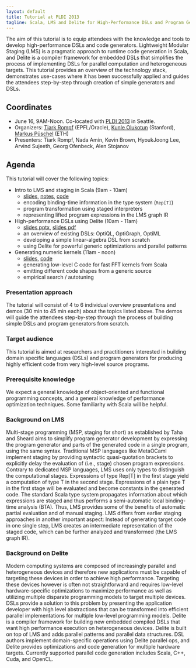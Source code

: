 ```yaml
---
layout: default
title: Tutorial at PLDI 2013
tagline: Scala, LMS and Delite for High-Performance DSLs and Program Generators
---
```



The aim of this tutorial is to equip attendees with the knowledge and tools to develop high-performance DSLs and code generators. Lightweight Modular Staging (LMS) is a pragmatic approach to runtime code generation in Scala, and Delite is a compiler framework for embedded DSLs that simplifies the process of implementing DSLs for parallel computation and heterogeneous targets. This tutorial provides an overview of the technology stack, demonstrates use-cases where it has been successfully applied and guides the attendees step-by-step through creation of simple generators and DSLs.

## Coordinates

- June 16, 9AM-Noon. Co-located with [PLDI 2013](http://pldi2013.ucombinator.org) in Seattle.
- Organizers: [Tiark Rompf](http://tiarkrompf.github.io) (EPFL/Oracle), [Kunle Olukotun](http://ogun.stanford.edu/~kunle) (Stanford), [Markus Püschel](http://www.inf.ethz.ch/personal/markusp/) (ETH)
- Presenters: Tiark Rompf, Nada Amin, Kevin Brown, HyoukJoong Lee, Arvind Sujeeth, Georg Ofenbeck, Alen Stojanov


## Agenda

This tutorial will cover the following topics:

- Intro to LMS and staging in Scala (9am - 10am) 
  - [slides](https://dl.dropboxusercontent.com/u/5146003/pldi13-part1-lms.pdf), 
    [notes](http://scala-lms.github.io/tutorials/),
    [code](https://github.com/scala-lms/tutorials)
  - encoding binding-time information in the type system (`Rep[T]`)
  - program transformation using staged interpreters
  - representing lifted program expressions in the LMS graph IR
- High-performance DSLs using Delite (10am - 11am)
  - [slides pptx](https://www.dropbox.com/s/4zurhmlwji0rdop/delite-pldi-tutorial.pptx),
    [slides pdf](https://dl.dropboxusercontent.com/u/5146003/delite-pldi-tutorial.pdf)
  - an overview of existing DSLs: OptiQL, OptiGraph, OptiML
  - developing a simple linear-algebra DSL from scratch
  - using Delite for powerful generic optimizations and parallel patterns
- Generating numeric kernels  (11am - noon) 
  - [slides](http://people.inf.ethz.ch/ofgeorg/SpiralS_mini.pdf), 
    [code](https://github.com/GeorgOfenbeck/SpiralS-mini)
  - generating low-level C code for fast FFT kernels from Scala
  - emitting different code shapes from a generic source
  - empirical search / autotuning


### Presentation approach
The tutorial will consist of 4 to 6 individual overview presentations and demos (30 min to 45 min each) about the topics listed above. The demos will guide the attendees step-by-step through the process of building simple DSLs and program generators from scratch. 


### Target audience
This tutorial is aimed at researchers and practitioners interested in building domain specific languages (DSLs) and program generators for producing highly efficient code from very high-level source programs.


### Prerequisite knowledge

We expect a general knowledge of object-oriented and functional programming concepts, and a general knowledge of performance optimization techniques. Some familiarity with Scala will be helpful.



### Background on LMS
Multi-stage programming (MSP, staging for short) as established by Taha and Sheard aims to
simplify program generator development by expressing the program generator and parts of the generated code in a single program, using the same syntax. Traditional MSP languages like  MetaOCaml implement staging by providing syntactic quasi-quotation brackets to explicitly delay the evaluation of (i.e., stage) chosen program expressions. Contrary to dedicated MSP languages, LMS uses only types to distinguish the computational stages. Expressions of type Rep[T] in the first stage yield a computation of type T in the second stage. Expressions of a plain type T in the first stage will be evaluated and become constants in the generated code.
The standard Scala type system propagates information about which expressions are staged and thus performs a semi-automatic local binding-time analysis (BTA). Thus, LMS provides some of the benefits of automatic partial evaluation and of manual staging. LMS differs from earlier staging approaches in another important aspect: Instead of generating target code in one single step, LMS creates an intermediate representation of the staged code, which can be further analyzed and transformed (the LMS graph IR).

### Background on Delite
Modern computing systems are composed of increasingly parallel and heterogeneous devices and therefore new applications must be capable of targeting these devices in order to achieve high performance. Targeting these devices however is often not straightforward and requires low-level hardware-specific optimizations to maximize performance as well as utilizing multiple disparate programming models to target multiple devices. DSLs provide a solution to this problem by presenting the application developer with high level abstractions that can be transformed into efficient parallel implementations for multiple low-level programming models.  Delite is a compiler framework for building new embedded compiled DSLs that want high performance execution on heterogeneous devices. Delite is built on top of LMS and adds parallel patterns and parallel data structures. DSL authors implement domain-specific operations using Delite parallel ops, and Delite provides optimizations and code generation for multiple hardware targets. Currently supported parallel code generation includes Scala, C++, Cuda, and OpenCL.

